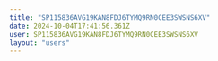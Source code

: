 ```yaml
---
title: "SP115836AVG19KAN8FDJ6TYMQ9RN0CEE3SWSNS6XV"
date: 2024-10-04T17:41:56.361Z
user: SP115836AVG19KAN8FDJ6TYMQ9RN0CEE3SWSNS6XV
layout: "users"
---
```

    